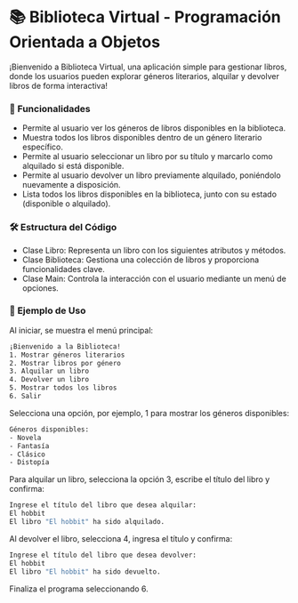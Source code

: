 <h1>📚 Biblioteca Virtual - Programación Orientada a Objetos</h1>
¡Bienvenido a Biblioteca Virtual, una aplicación simple para gestionar libros, donde los usuarios pueden explorar géneros literarios, alquilar y devolver libros de forma interactiva!

<h3>🚀 Funcionalidades</h3>
<ul>
<li>Permite al usuario ver los géneros de libros disponibles en la biblioteca.</li>
<li>Muestra todos los libros disponibles dentro de un género literario específico.</li>
<li>Permite al usuario seleccionar un libro por su título y marcarlo como alquilado si está disponible.</li>
<li>Permite al usuario devolver un libro previamente alquilado, poniéndolo nuevamente a disposición.</li>
<li>Lista todos los libros disponibles en la biblioteca, junto con su estado (disponible o alquilado).</li>
</ul>

<h3>🛠️ Estructura del Código</h3>
<ul>
<li>Clase Libro: Representa un libro con los siguientes atributos y métodos.</li>
<li>Clase Biblioteca: Gestiona una colección de libros y proporciona funcionalidades clave.</li>
<li>Clase Main: Controla la interacción con el usuario mediante un menú de opciones.</li>
</ul>

<h3>📝 Ejemplo de Uso</h3>
Al iniciar, se muestra el menú principal:

```bash
¡Bienvenido a la Biblioteca!
1. Mostrar géneros literarios
2. Mostrar libros por género
3. Alquilar un libro
4. Devolver un libro
5. Mostrar todos los libros
6. Salir
```
Selecciona una opción, por ejemplo, 1 para mostrar los géneros disponibles:

```bash
Géneros disponibles:
- Novela
- Fantasía
- Clásico
- Distopía
```
Para alquilar un libro, selecciona la opción 3, escribe el título del libro y confirma:

```bash
Ingrese el título del libro que desea alquilar:
El hobbit
El libro "El hobbit" ha sido alquilado.
```
Al devolver el libro, selecciona 4, ingresa el título y confirma:
```bash
Ingrese el título del libro que desea devolver:
El hobbit
El libro "El hobbit" ha sido devuelto.
```
Finaliza el programa seleccionando 6.
